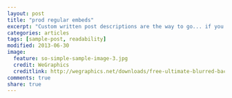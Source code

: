 ```yaml
---
layout: post
title: "prod regular embeds"
excerpt: "Custom written post descriptions are the way to go... if you're not lazy."
categories: articles
tags: [sample-post, readability]
modified: 2013-06-30
image:
  feature: so-simple-sample-image-3.jpg
  credit: WeGraphics
  creditlink: http://wegraphics.net/downloads/free-ultimate-blurred-background-pack/
comments: true
share: true
---
```


<interaction id="57e28ea7e6e75e195342cb1d"></interaction>

<interaction id="57e28e26e6e75e195342c771"></interaction>

<interaction id="57e28dd9e6e75e195342c53f"></interaction>

<interaction id="57e28dd9e6e75e195342c53f"></interaction>
